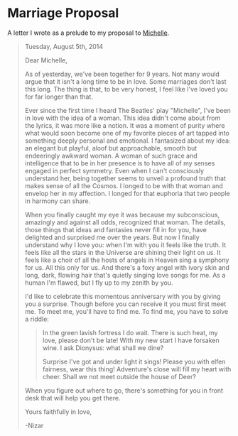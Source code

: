 Marriage Proposal
=================

A letter I wrote as a prelude to my proposal to [Michelle](https://www.facebook.com/MiaShauri).


> Tuesday, August 5th, 2014
>
> Dear Michelle,
>
> As of yesterday, we've been together for 9 years. Not many would argue that it isn't a long time to be in love. Some marriages don't last this long. The thing is that, to be very honest, I feel like I've loved you for far longer than that.
>
> Ever since the first time I heard The Beatles' play "Michelle", I've been in love with the idea of a woman. This idea didn't come about from the lyrics, it was more like a notion. It was a moment of purity where what would soon become one of my favorite pieces of art tapped into something deeply personal and emotional. I fantasized about my idea: an elegant but playful, aloof but approachable, smooth but endeeringly awkward woman. A woman of such grace and intelligence that to be in her presence is to have all of my senses engaged in perfect symmetry. Even when I can't consciously understand her, being together seems to unveil a profound truth that makes sense of all the Cosmos. I longed to be with that woman and envelop her in my affection. I longed for that euphoria that two people in harmony can share.
>
> When you finally caught my eye it was because my subconscious, amazingly and against all odds, recognized that woman. The details, those things that ideas and fantasies never fill in for you, have delighted and surprised me over the years. But now I finally understand why I love you: when I'm with you it feels like the truth. It feels like all the stars in the Universe are shining their light on us. It feels like a choir of all the hosts of angels in Heaven sing a symphony for us. All this only for us. And there's a foxy angel with ivory skin and long, dark, flowing hair that's quietly singing love songs for me. As a human I'm flawed, but I fly up to my zenith by you.
>
> I'd like to celebrate this momentous anniversary with you by giving you a surprise. Though before you can receive it you must first meet me. To meet me, you'll have to find me. To find me, you have to solve a riddle:
>
> > In the green lavish fortress I do wait.
> > There is such heat, my love, please don't be late!
> > With my new start I have forsaken wine.
> > I ask Dionysus: what shall we dine?
> >
> > Surprise I've got and under light it sings!
> > Please you with elfen fairness, wear this thing!
> > Adventure's close will fill my heart with cheer.
> > Shall we not meet outside the house of Deer?
>
> When you figure out where to go, there's something for you in front desk that will help you get there.
>
> Yours faithfully in love,
>
> -Nizar

